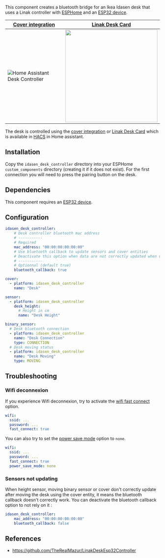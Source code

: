 This component creates a bluetooth bridge for an Ikea Idasen desk that uses a Linak controller with [ESPHome](https://esphome.io) and an [ESP32 device](https://esphome.io/devices/esp32.html).

| [Cover integration](https://www.home-assistant.io/integrations/cover/) | [Linak Desk Card](https://github.com/IhorSyerkov/linak-desk-card)                                                              |
| ---------------------------------------------------------------------- | ------------------------------------------------------------------------------------------------------------------------------ |
| ![Home Assistant Desk Controller](ha-desk-controller.png)              | <img src="https://user-images.githubusercontent.com/9998984/107797805-a3a6c800-6d5b-11eb-863a-56ae0343995c.png" width="300" /> |

The desk is controlled using the [cover integration](https://www.home-assistant.io/integrations/cover/) or [Linak Desk Card](https://github.com/IhorSyerkov/linak-desk-card) which is available in [HACS](https://hacs.xyz) in Home assistant.

## Installation

Copy the `idasen_desk_controller` directory into your ESPHome `custom_components` directory (creating it if it does not exist).
For the first connection you will need to press the pairing button on the desk.

## Dependencies

This component requires an [ESP32 device](https://esphome.io/devices/esp32.html).

## Configuration


```yaml
idasen_desk_controller:
    # Desk controller bluetooth mac address
    # -----------
    # Required
    mac_address: "00:00:00:00:00:00"
    # Use bluetooth callback to update sensors and cover entities
    # Deactivate this option when data are not correctly updated when using the cover entity
    # -----------
    # Optionnal (default true)
    bluetooth_callback: true

cover:
  - platform: idasen_desk_controller
    name: "Desk"

sensor:
  - platform: idasen_desk_controller
    desk_height:
      # Height in cm
      name: "Desk Height"

binary_sensor:
  # Desk bluetooth connection
  - platform: idasen_desk_controller
    name: "Desk Connection"
    type: CONNECTION
  # Desk moving status
  - platform: idasen_desk_controller
    name: "Desk Moving"
    type: MOVING
```

## Troubleshooting

### Wifi deconnexion

If you experience Wifi deconnexion, try to activate the [wifi fast connect](https://esphome.io/components/wifi.html) option.
```yaml
wifi:
  ssid: ...
  password: ...
  fast_connect: true
```

You can also try to set the [power save mode](https://esphome.io/components/wifi.html?highlight=wifi#power-save-mode) option to `none`.
```yaml
wifi:
  ssid: ...
  password: ...
  fast_connect: true
  power_save_mode: none
```

### Sensors not updating

When height sensor, moving binary sensor or cover don't correctly update after moving the desk using the cover entity, it means the bluetooth callback doesn't correctly work.
You can deactivate the bluetooth callback option to not rely on it :

```yaml
idasen_desk_controller:
    mac_address: "00:00:00:00:00:00"
    bluetooth_callback: false
```

## References

* https://github.com/TheRealMazur/LinakDeskEsp32Controller
